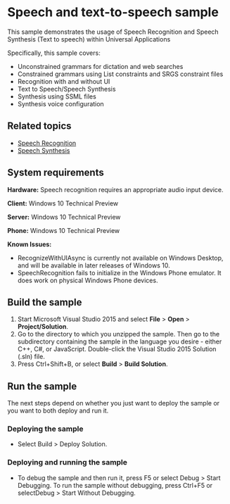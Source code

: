 # Speech and text-to-speech sample

This sample demonstrates the usage of Speech Recognition and Speech Synthesis (Text to speech) within Universal Applications

Specifically, this sample covers:

-   Unconstrained grammars for dictation and web searches
-   Constrained grammars using List constraints and SRGS constraint files
-   Recognition with and without UI
-   Text to Speech/Speech Synthesis
-   Synthesis using SSML files
-   Synthesis voice configuration

## Related topics

-  [Speech Recognition](https://msdn.microsoft.com/en-us/library/windows.media.speechrecognition.aspx)
-  [Speech Synthesis](https://msdn.microsoft.com/en-us/library/windows/apps/windows.media.speechsynthesis.aspx)

## System requirements

**Hardware:** Speech recognition requires an appropriate audio input device. 

**Client:** Windows 10 Technical Preview

**Server:** Windows 10 Technical Preview

**Phone:**  Windows 10 Technical Preview

**Known Issues:**

- RecognizeWithUIAsync is currently not available on Windows Desktop, and will be available in later releases of Windows 10.
- SpeechRecognition fails to initialize in the Windows Phone emulator. It does work on physical Windows Phone devices.

## Build the sample

1. Start Microsoft Visual Studio 2015 and select **File** \> **Open** \> **Project/Solution**.
2. Go to the directory to which you unzipped the sample. Then go to the subdirectory containing the sample in the language you desire - either C++, C#, or JavaScript. Double-click the Visual Studio 2015 Solution (.sln) file. 
3. Press Ctrl+Shift+B, or select **Build** \> **Build Solution**. 

## Run the sample

The next steps depend on whether you just want to deploy the sample or you want to both deploy and run it.

### Deploying the sample

- Select Build > Deploy Solution. 

### Deploying and running the sample

- To debug the sample and then run it, press F5 or select Debug >  Start Debugging. To run the sample without debugging, press Ctrl+F5 or selectDebug > Start Without Debugging. 
 